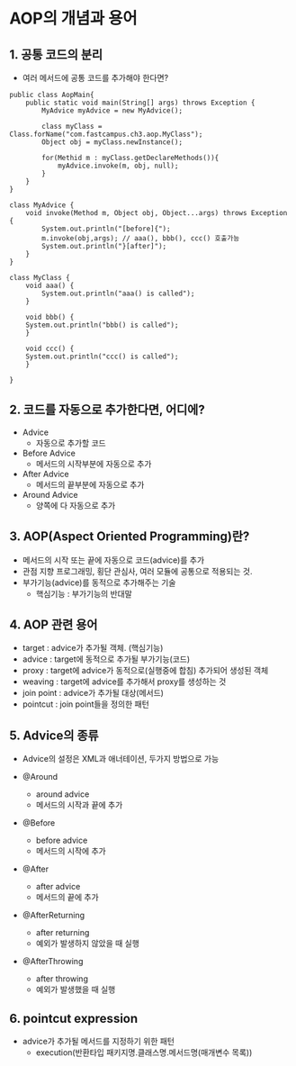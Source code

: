 # AOP의 개념과 용어

## 1. 공통 코드의 분리
- 여러 메서드에 공통 코드를 추가해야 한다면?

```
public class AopMain{
    public static void main(String[] args) throws Exception {
        MyAdvice myAdvice = new MyAdvice();

        class myClass = Class.forName("com.fastcampus.ch3.aop.MyClass");
        Object obj = myClass.newInstance();

        for(Methid m : myClass.getDeclareMethods()){
            myAdvice.invoke(m, obj, null);
        }
    }
}

class MyAdvice {
    void invoke(Method m, Object obj, Object...args) throws Exception {
        System.out.println("[before]{");
        m.invoke(obj,args); // aaa(), bbb(), ccc() 호출가능
        System.out.println("}[after]");
    }
}

class MyClass {
    void aaa() {
        System.out.println("aaa() is called");
    }

    void bbb() {
    System.out.println("bbb() is called");
    }

    void ccc() {
    System.out.println("ccc() is called");
    }

}
```

## 2. 코드를 자동으로 추가한다면, 어디에?
- Advice
    - 자동으로 추가할 코드
- Before Advice
    - 메서드의 시작부분에 자동으로 추가
- After Advice
    - 메서드의 끝부분에 자동으로 추가
- Around Advice
    - 양쪽에 다 자동으로 추가

## 3. AOP(Aspect Oriented Programming)란?
- 메서드의 시작 또는 끝에 자동으로 코드(advice)를 추가
- 관점 지향 프로그래밍, 횡단 관심사, 여러 모듈에 공통으로 적용되는 것.
- 부가기능(advice)를 동적으로 추가해주는 기술
    - 핵심기능 : 부가기능의 반대말

## 4. AOP 관련 용어
- target : advice가 추가될 객체. (핵심기능)
- advice : target에 동적으로 추가될 부가기능(코드)
- proxy : target에 advice가 동적으로(실행중에 합침) 추가되어 생성된 객체
- weaving : target에 advice를 추가해서 proxy를 생성하는 것
- join point : advice가 추가될 대상(메서드)
- pointcut : join point들을 정의한 패턴

## 5. Advice의 종류
- Advice의 설정은 XML과 애너테이션, 두가지 방법으로 가능

- @Around
    - around advice
    - 메서드의 시작과 끝에 추가
- @Before
    - before advice
    - 메서드의 시작에 추가
- @After
    - after advice
    - 메서드의 끝에 추가
- @AfterReturning
    - after returning
    - 예외가 발생하지 않았을 때 실행
- @AfterThrowing
    - after throwing
    - 예외가 발생했을 때 실행

## 6. pointcut expression
- advice가 추가될 메서드를 지정하기 위한 패턴
    - execution(반환타입 패키지명.클래스명.메서드명(매개변수 목록))